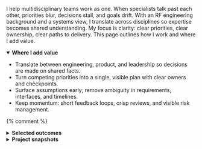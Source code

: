 I help multidisciplinary teams work as one.
When specialists talk past each other, priorities blur, decisions stall, and goals drift.
With an RF engineering background and a systems view, I translate across disciplines so expertise becomes shared understanding.
My focus is clarity: clear priorities, clear ownership, clear paths to delivery.
This page outlines how I work and where I add value.



<details open>
  <summary><strong>Where I add value</strong></summary>

- Translate between engineering, product, and leadership so decisions are made on shared facts.
- Turn competing priorities into a single, visible plan with clear owners and checkpoints.
- Surface assumptions early; remove ambiguity in requirements, interfaces, and timelines.
- Keep momentum: short feedback loops, crisp reviews, and visible risk management.
</details>

{% comment %}
<details>
  <summary><strong>Selected outcomes</strong></summary>

- Reduced cross-team review cycles by **40%** by standardizing decision briefs and hand-offs.
- Unblocked a stalled RF/firmware integration in **3 weeks** by reframing requirements and creating a joint test plan.
- Delivered a multi-disciplinary prototype **on time** by aligning milestones across three vendors and two internal teams.
</details> 

<details>
  <summary><strong>Project snapshots</strong></summary>

<details>
  <summary><strong>RF module → system integration (2024)</strong></summary>

**Role:** Technical translator & program lead  
**Situation:** Teams argued over root cause; roadmap slipping.  
**Action:** Unified language for requirements, defined interface contracts, set weekly decision reviews.  
**Result:** Clear priorities, defects retired, schedule back on track.
</details>

<details>
  <summary><strong>Cross-site collaboration re-boot (2023)</strong></summary>

**Role:** Facilitator  
**Situation:** Dif
{% endcomment %}
